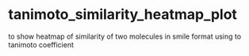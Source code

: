 # tanimoto_similarity_heatmap_plot
to show heatmap of similarity of two molecules in smile format using to tanimoto coefficient 
